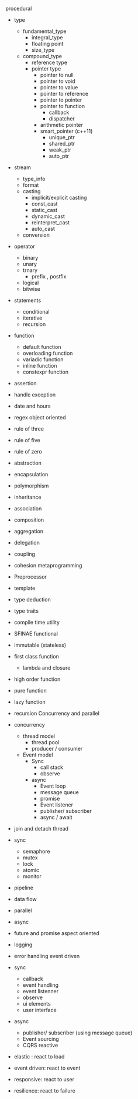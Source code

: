 procedural 
 - type 
   - fundamental_type 
     - integral_type
     - floating point 
     - size_type 
   - compound_type 
     - reference type 
     - pointer type 
       - pointer to null 
       - pointer to void 
       - pointer to value 
       - pointer to reference 
       - pointer to pointer 
       - pointer to function 
         - callback 
         - dispatcher 
       - arithmetic pointer
       - smart_pointer (c++11)
         - unique_ptr
         - shared_ptr
         - weak_ptr
         - auto_ptr
 - stream 
   - type_info 
   - format 
   - casting
     - implicit/explicit casting 
     - const_cast 
     - static_cast 
     - dynamic_cast 
     - reinterpret_cast
     - auto_cast
   - conversion 
 - operator 
   - binary 
   - unary 
   - trnary
     - prefix , postfix 
   - logical 
   - bitwise
 - statements 
   - conditional
   - iterative 
   - recursion 
 - function 
   - default function 
   - overloading function 
   - variadic function 
   - inline function 
   - constexpr function 
 - assertion 
 - handle exception 
 - date and hours 
 - regex
object oriented 
 - rule of three 
 - rule of five 
 - rule of zero 
 - abstraction 
 - encapsulation 
 - polymorphism 
 - inheritance 
 - association
 - composition 
 - aggregation 
 - delegation 
 - coupling 
 - cohesion 
metaprogramming 
 - Preprocessor
 - template 
 - type deduction 
 - type traits 
 - compile time utility 
 - SFINAE
functional
 - immutable (stateless)
 - first class function 
   - lambda and closure 
 - high order function 
 - pure function 
 - lazy function 
 - recursion 
Concurrency and parallel 
 - concurrency 
   - thread model 
     - thread pool 
     - producer / consumer 
   - Event model 
     - Sync 
       - call stack
       - observe
     - async 
       - Event loop
       - message queue 
       - promise 
       - Event listener 
       - publisher/ subscriber
       - async / await
     
  - join and detach thread
  - sync 
    - semaphore 
    - mutex 
    - lock
    - atomic 
    - monitor
  - pipeline 
  - data flow 
 - parallel 
  - async 
  - future and promise
aspect oriented 
  - logging 
  - error handling 
event driven 
  - sync
    - callback 
    - event handling
    - event listenner
    - observe 
    - ui elements 
    - user interface 
  - async
    - publisher/ subscriber (using message queue)
    - Event sourcing 
    - CQRS
reactive 
  - elastic : react to load 
  - event driven: react to event 
  - responsive: react to user
  - resilience: react to failure 